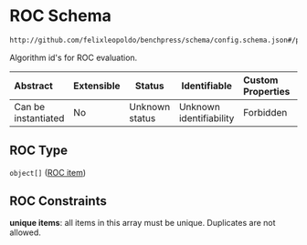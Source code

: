 # ROC Schema

```txt
http://github.com/felixleopoldo/benchpress/schema/config.schema.json#/properties/benchmark_setup/properties/evaluation/properties/ROC
```

Algorithm id's for ROC evaluation.


| Abstract            | Extensible | Status         | Identifiable            | Custom Properties | Additional Properties | Access Restrictions | Defined In                                                                  |
| :------------------ | ---------- | -------------- | ----------------------- | :---------------- | --------------------- | ------------------- | --------------------------------------------------------------------------- |
| Can be instantiated | No         | Unknown status | Unknown identifiability | Forbidden         | Allowed               | none                | [config.schema.json\*](../../out/config.schema.json "open original schema") |

## ROC Type

`object[]` ([ROC item](config-definitions-roc-item.md))

## ROC Constraints

**unique items**: all items in this array must be unique. Duplicates are not allowed.

